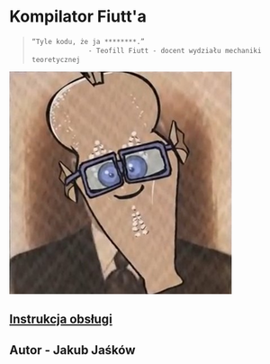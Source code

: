 # Kompilator Fiutt'a
>     “Tyle kodu, że ja ********.”
>                   - Teofill Fiutt - docent wydziału mechaniki teoretycznej
![Teofill Fiutt's Image](docent_Teofill_Fiutt.jpg)
## [Instrukcja obsługi](my_compiler/README.md)
## Autor - Jakub Jaśków

